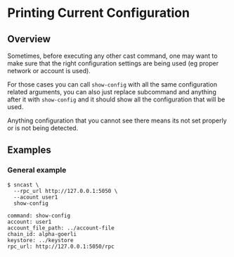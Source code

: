 # Printing Current Configuration

## Overview

Sometimes, before executing any other cast command, one may want to make sure that the right
configuration settings are being used (eg proper network or account is used).

For those cases you can call `show-config` with all the same configuration related arguments, you can also just
replace subcommand and anything after it with `show-config` and it should show all the configuration that will be
used.

Anything configuration that you cannot see there means its not set properly or is not being detected.

## Examples

### General example

```shell
$ sncast \
  --rpc_url http://127.0.0.1:5050 \
  --acount user1
  show-config

command: show-config
account: user1
account_file_path: ../account-file
chain_id: alpha-goerli
keystore: ../keystore
rpc_url: http://127.0.0.1:5050/rpc
```